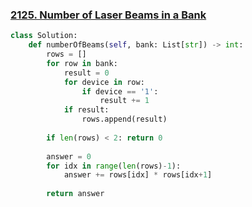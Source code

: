 ### [2125. Number of Laser Beams in a Bank](https://leetcode.com/problems/number-of-laser-beams-in-a-bank)

```python
class Solution:
    def numberOfBeams(self, bank: List[str]) -> int:
        rows = []
        for row in bank:
            result = 0
            for device in row:
                if device == '1':
                    result += 1
            if result:
                rows.append(result)
                
        if len(rows) < 2: return 0
        
        answer = 0
        for idx in range(len(rows)-1):
            answer += rows[idx] * rows[idx+1]
        
        return answer
```

